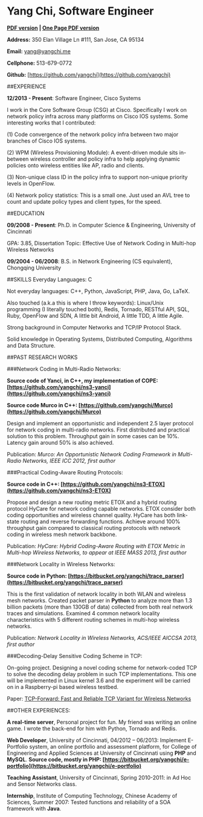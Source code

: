Yang Chi, Software Engineer
==============

**[PDF version](https://github.com/yangchi/YangChi_resume/blob/master/YangChi_resume.pdf?raw=true)  |  [One Page PDF version](https://github.com/yangchi/YangChi_resume/blob/master/YangChi_resume_shorter.pdf?raw=true)**

**Address:** 350 Elan Village Ln #111, San Jose, CA 95134

**Email:** [yang@yangchi.me](mailto:yang@yangchi.me)

**Cellphone:** 513-679-0772

**Github:** [https://github.com/yangchi](https://github.com/yangchi)

##EXPERIENCE

**12/2013 - Present**: Software Engineer, Cisco Systems

I work in the Core Software Group (CSG) at Cisco. Specifically I work on network policy infra across many platforms on Cisco IOS systems. Some interesting works that I contributed:

(1) Code convergence of the network policy infra between two major branches of Cisco IOS systems.

(2) WPM (Wireless Provisioning Module): A event-driven module sits in-between wireless controller and policy infra to help applying dynamic policies onto wireless entities like AP, radio and clients.

(3) Non-unique class ID in the policy infra to support non-unique priority levels in OpenFlow.

(4) Network policy statistics: This is a small one. Just used an AVL tree to count and update policy types and client types, for the speed.

##EDUCATION

**09/2008 - Present**: Ph.D. in Computer Science & Engineering, University of Cincinnati 

GPA: 3.85, Dissertation Topic: Effective Use of Network Coding in Multi-hop Wireless Networks

**09/2004 - 06/2008**: B.S. in Network Engineering (CS equivalent), Chongqing University

##SKILLS
Everyday Languages: C

Not everyday languages: C++, Python, JavaScript, PHP, Java, Go, LaTeX.

Also touched (a.k.a this is where I throw keywords): Linux/Unix programming (I literally touched both), Redis, Tornado, RESTful API, SQL, Ruby, OpenFlow and SDN, A little bit Android, A little TDD, A little Agile.

Strong background in Computer Networks and TCP/IP Protocol Stack.

Solid knowledge in Operating Systems, Distributed Computing, Algorithms and Data Structure.

##PAST RESEARCH WORKS

###Network Coding in Multi-Radio Networks: 

**Source code of Yanci, in C++, my implementation of COPE: [https://github.com/yangchi/ns3-yanci](https://github.com/yangchi/ns3-yanci)**

**Source code Murco in C++: [https://github.com/yangchi/Murco](https://github.com/yangchi/Murco)**

Design and implement an opportunistic and independent 2.5 layer protocol for network coding in multi-radio networks. First distributed and practical solution to this problem. Throughput gain in some cases can be 10%. Latency gain around 50% is also achieved.

Publication: *Murco: An Opportunistic Network Coding Framework in Multi-Radio Networks, IEEE ICC 2012, first author*

###Practical Coding-Aware Routing Protocols:

**Source code in C++: [https://github.com/yangchi/ns3-ETOX](https://github.com/yangchi/ns3-ETOX)**

Propose and design a new routing metric ETOX and a hybrid routing protocol HyCare for network coding capable networks. ETOX consider both coding opportunities and wireless channel quality. HyCare has both link-state routing and reverse forwarding functions. Achieve around 100% throughput gain compared to classical routing protocols with network coding in wireless mesh network backbone.

Publication: *HyCare: Hybrid Coding-Aware Routing with ETOX Metric in Multi-hop Wireless Networks, to appear at IEEE MASS 2013, first author*

###Network Locality in Wireless Networks:

**Source code in Python: [https://bitbucket.org/yangchi/trace_parser](https://bitbucket.org/yangchi/trace_parser)**

This is the first validation of network locality in both WLAN and wireless mesh networks. Created packet parser in **Python** to analyze more than 1.3 billion packets (more than 130GB of data) collected from both real network traces and simulations. Examined 4 common network locality characteristics with 5 different routing schemes in multi-hop wireless networks.

Publication: *Network Locality in Wireless Networks, ACS/IEEE AICCSA 2013, first author*

###Decoding-Delay Sensitive Coding Scheme in TCP:

On-going project. Designing a novel coding scheme for network-coded TCP to solve the decoding delay problem in such TCP implementations. This one will be implemented in Linux kernel 3.6 and the experiment will be carried on in a Raspberry-pi based wireless testbed.

Paper: [TCP-Forward: Fast and Reliable TCP Variant for Wireless Networks](http://arxiv.org/abs/1408.2626)

##OTHER EXPERIENCES:

**A real-time server**, Personal project for fun. My friend was writing an online game. I wrote the back-end for him with Python, Tornado and Redis.

**Web Developer**, University of Cincinnati, 04/2012 – 06/2013: Implement E-Portfolio system, an online portfolio and assessment platform, for College of Engineering and Applied Sciences at University of Cincinnati using **PHP** and **MySQL**. **Source code, mostly in PHP: [https://bitbucket.org/yangchi/e-portfolio](https://bitbucket.org/yangchi/e-portfolio)**

**Teaching Assistant**, University of Cincinnati, Spring 2010-2011: in Ad Hoc and Sensor Networks class.

**Internship**, Institute of Computing Technology, Chinese Academy of Sciences, Summer 2007: Tested functions and reliability of a SOA framework with **Java**.
